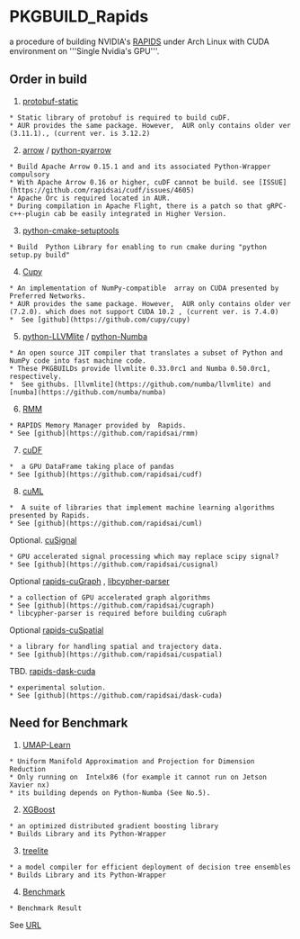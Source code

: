 # PKGBUILD_Rapids

a  procedure of building NVIDIA's [RAPIDS](https://rapids.ai/) under Arch Linux with CUDA environment on  '''Single Nvidia's GPU'''.

## Order in build


1.  [protobuf-static](https://github.com/gdaisukesuzuki/PKGBUILD_Rapids/tree/master/protobuf-static/PKGBUILD)
```
* Static library of protobuf is required to build cuDF.
* AUR provides the same package. However,  AUR only contains older ver (3.11.1)., (current ver. is 3.12.2)
```

2.  [arrow](https://github.com/gdaisukesuzuki/PKGBUILD_Rapids/tree/master/arrow/PKGBUILD) / [python-pyarrow](https://github.com/gdaisukesuzuki/PKGBUILD_Rapids/tree/master/python-arrow/PKGBUILD)
```
* Build Apache Arrow 0.15.1 and and its associated Python-Wrapper compulsory
* With Apache Arrow 0.16 or higher, cuDF cannot be build. see [ISSUE](https://github.com/rapidsai/cudf/issues/4605)
* Apache Orc is required located in AUR.
* During compilation in Apache Flight, there is a patch so that gRPC-c++-plugin cab be easily integrated in Higher Version.
```

3.  [python-cmake-setuptools](https://github.com/gdaisukesuzuki/PKGBUILD_Rapids/tree/master/python-cmake-setuptools/PKGBUILD)
```
* Build  Python Library for enabling to run cmake during "python setup.py build"
```
4.  [Cupy](https://github.com/gdaisukesuzuki/PKGBUILD_Rapids/tree/master/cupy/PKGBUILD)
```
* An implementation of NumPy-compatible  array on CUDA presented by Preferred Networks.
* AUR provides the same package. However,  AUR only contains older ver (7.2.0). which does not support CUDA 10.2 , (current ver. is 7.4.0) 
*  See [github](https://github.com/cupy/cupy)
```

5.  [python-LLVMlite](https://github.com/gdaisukesuzuki/PKGBUILD_Rapids/blob/master/python-llvmlite/PKGBUILD) / [python-Numba](https://github.com/gdaisukesuzuki/PKGBUILD_Rapids/blob/master/python-numba/PKGBUILD)
```
* An open source JIT compiler that translates a subset of Python and NumPy code into fast machine code.
* These PKGBUILDs provide llvmlite 0.33.0rc1 and Numba 0.50.0rc1, respectively.
*  See githubs. [llvmlite](https://github.com/numba/llvmlite) and [numba](https://github.com/numba/numba)
```


6.  [RMM](https://github.com/gdaisukesuzuki/PKGBUILD_Rapids/tree/master/rapids-rmm/PKGBUILD)
```
* RAPIDS Memory Manager provided by  Rapids.
* See [github](https://github.com/rapidsai/rmm)
```

7.  [cuDF](https://github.com/gdaisukesuzuki/PKGBUILD_Rapids/tree/master/rapids-cudf/PKGBUILD)
```
*  a GPU DataFrame taking place of pandas
* See [github](https://github.com/rapidsai/cudf)
```

8.  [cuML](https://github.com/gdaisukesuzuki/PKGBUILD_Rapids/tree/master/rapids-cuml/PKGBUILD)
```
*  A suite of libraries that implement machine learning algorithms presented by Rapids.
* See [github](https://github.com/rapidsai/cuml)
```

Optional.  [cuSignal](https://github.com/gdaisukesuzuki/PKGBUILD_Rapids/tree/master/rapids-cusignal/PKGBUILD)
```
* GPU accelerated signal processing which may replace scipy signal?
* See [github](https://github.com/rapidsai/cusignal)
```


Optional [rapids-cuGraph](https://github.com/gdaisukesuzuki/PKGBUILD_Rapids/tree/master/rapids-cugraph/PKGBUILD)
, [libcypher-parser](https://github.com/gdaisukesuzuki/PKGBUILD_Rapids/blob/master/libcypher-parser/PKGBUILD)
```
* a collection of GPU accelerated graph algorithms
* See [github](https://github.com/rapidsai/cugraph)
* libcypher-parser is required before building cuGraph
```

Optional [rapids-cuSpatial](https://github.com/gdaisukesuzuki/PKGBUILD_Rapids/tree/master/rapids-spatial/PKGBUILD)
```
* a library for handling spatial and trajectory data.
* See [github](https://github.com/rapidsai/cuspatial)
```


TBD.  [rapids-dask-cuda](https://github.com/gdaisukesuzuki/PKGBUILD_Rapids/tree/master/rapids-dask-cuda/PKGBUILD)
```
* experimental solution.
* See [github](https://github.com/rapidsai/dask-cuda)
```
## Need for Benchmark

1. [UMAP-Learn](https://github.com/gdaisukesuzuki/PKGBUILD_Rapids/blob/master/python-umap-learn/PKGBUILD)

```
* Uniform Manifold Approximation and Projection for Dimension Reduction
* Only running on  Intelx86 (for example it cannot run on Jetson Xavier nx)
* its building depends on Python-Numba (See No.5).
```

2. [XGBoost](https://github.com/gdaisukesuzuki/PKGBUILD_Rapids/blob/master/xgboost/PKGBUILD)

```
* an optimized distributed gradient boosting library 
* Builds Library and its Python-Wrapper
```
3. [treelite](https://github.com/gdaisukesuzuki/PKGBUILD_Rapids/blob/master/treelite/PKGBUILD)

```
* a model compiler for efficient deployment of decision tree ensembles 
* Builds Library and its Python-Wrapper
```

4. [Benchmark](https://github.com/gdaisukesuzuki/PKGBUILD_Rapids/blob/master/benchmark/cuml_benchmarks.ipynb)

```
* Benchmark Result 
```
See [URL](https://github.com/rapidsai/cuml/blob/branch-0.14/notebooks/tools/cuml_benchmarks.ipynb)

